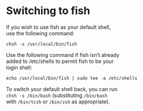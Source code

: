 # Switching to fish  

If you wish to use fish as your default shell,  
use the following command:  
```
chsh -s /usr/local/bin/fish
```
Use the following command if fish isn’t already  
added to /etc/shells to permit fish to be your  
login shell:  
```
echo /usr/local/bin/fish | sudo tee -a /etc/shells
```
To switch your default shell back, you can run  
`chsh -s /bin/bash` (substituting `/bin/bash`  
with `/bin/tcsh` or `/bin/zsh` as appropriate).  


